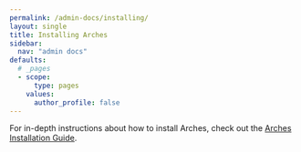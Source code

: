 ```yaml
---
permalink: /admin-docs/installing/
layout: single
title: Installing Arches
sidebar:
  nav: "admin docs"
defaults:
  # _pages
  - scope:
      type: pages
    values:
      author_profile: false
---
```

For in-depth instructions about how to install Arches, check out the [Arches Installation Guide](https://www.archesproject.org/documentation/).
